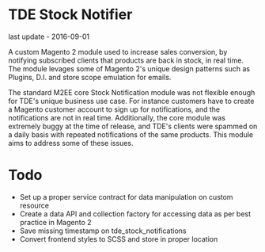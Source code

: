 TDE Stock Notifier
==================
 
last update - 2016-09-01

A custom Magento 2 module used to increase sales conversion, by notifying subscribed clients that products are back in stock, in real time. The module levages some of Magento 2's unique design patterns such as Plugins, D.I. and store scope emulation for emails.

The standard M2EE core Stock Notification module was not flexible enough for TDE's unique business use case. For instance customers have to create a Magento customer account to sign up for notifications, and the notifications are not in real time. Additionally, the core module was extremely buggy at the time of release, and TDE's clients were spammed on a daily basis with repeated notifications of the same products. This module aims to address some of these issues.

Todo
====
- Set up a proper service contract for data manipulation on custom resource
- Create a data API and collection factory for accessing data as per best practice in Magento 2
- Save missing timestamp on tde_stock_notifications
- Convert frontend styles to SCSS and store in proper location